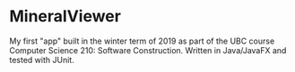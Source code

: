 # MineralViewer 
My first "app" built in the winter term of 2019 as part of the UBC course Computer Science 210: Software Construction. Written in Java/JavaFX and tested with JUnit.
